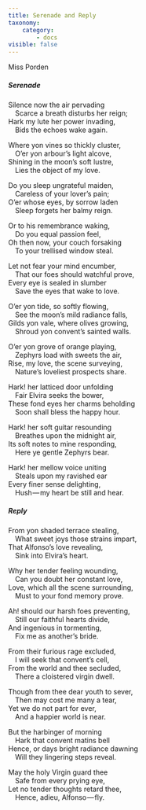 ```yaml
---
title: Serenade and Reply
taxonomy:
    category:
        - docs
visible: false
---
```


<div class="author">Miss Porden</div>

##### Serenade

Silence now the air pervading  
&emsp;Scarce a breath disturbs her reign;  
Hark my lute her power invading,  
&emsp;Bids the echoes wake again.

Where yon vines so thickly cluster,  
&emsp;O’er yon arbour’s light alcove,  
Shining in the moon’s soft lustre,  
&emsp;Lies the object of my love.

Do you sleep ungrateful maiden,  
&emsp;Careless of your lover’s pain;  
O’er whose eyes, by sorrow laden  
&emsp;Sleep forgets her balmy reign.  

Or to his remembrance waking,  
&emsp;Do you equal passion feel,  
Oh then now, your couch forsaking  
&emsp;To your trellised window steal.  

Let not fear your mind encumber,  
&emsp;That our foes should watchful prove,  
Every eye is sealed in slumber  
&emsp;Save the eyes that wake to love.

O’er yon tide, so softly flowing,  
&emsp;See the moon’s mild radiance falls,  
Gilds yon vale, where olives growing,  
&emsp;Shroud yon convent’s sainted walls.  

O’er yon grove of orange playing,  
&emsp;Zephyrs load with sweets the air,  
Rise, my love, the scene surveying,  
&emsp;Nature’s loveliest prospects share.

Hark! her latticed door unfolding  
&emsp;Fair Elvira seeks the bower,  
These fond eyes her charms beholding  
&emsp;Soon shall bless the happy hour.

Hark! her soft guitar resounding  
&emsp;Breathes upon the midnight air,  
Its soft notes to mine responding,  
&emsp;Here ye gentle Zephyrs bear.  

Hark! her mellow voice uniting  
&emsp;Steals upon my ravished ear  
Every finer sense delighting,  
&emsp;Hush — my heart be still and hear.

##### Reply

From yon shaded terrace stealing,  
&emsp;What sweet joys those strains impart,  
That Alfonso’s love revealing,  
&emsp;Sink into Elvira’s heart.  

Why her tender feeling wounding,  
&emsp;Can you doubt her constant love,  
Love, which all the scene surrounding,  
&emsp;Must to your fond memory prove.

Ah! should our harsh foes preventing,  
&emsp;Still our faithful hearts divide,  
And ingenious in tormenting,  
&emsp;Fix me as another’s bride.

From their furious rage excluded,  
&emsp;I will seek that convent’s cell,  
From the world and thee secluded,  
&emsp;There a cloistered virgin dwell.  

Though from thee dear youth to sever,  
&emsp;Then may cost me many a tear,  
Yet we do not part for ever,  
&emsp;And a happier world is near.

But the harbinger of morning  
&emsp;Hark that convent matins bell  
Hence, or days bright radiance dawning  
&emsp;Will they lingering steps reveal.

May the holy Virgin guard thee  
&emsp;Safe from every prying eye,  
Let no tender thoughts retard thee,  
&emsp;Hence, adieu, Alfonso — fly.